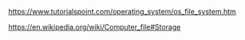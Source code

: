 https://www.tutorialspoint.com/operating_system/os_file_system.htm

https://en.wikipedia.org/wiki/Computer_file#Storage